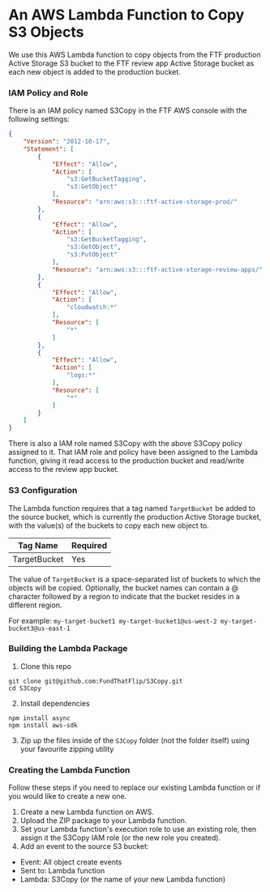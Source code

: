# An AWS Lambda Function to Copy S3 Objects

We use this AWS Lambda function to copy objects from the FTF production Active Storage S3 bucket to the FTF review app Active Storage bucket as each new object is added to the production bucket.

### IAM Policy and Role

There is an IAM policy named S3Copy in the FTF AWS console with the following settings:

```json
{
    "Version": "2012-10-17",
    "Statement": [
        {
            "Effect": "Allow",
            "Action": [
                "s3:GetBucketTagging",
                "s3:GetObject"
            ],
            "Resource": "arn:aws:s3:::ftf-active-storage-prod/"
        },
        {
            "Effect": "Allow",
            "Action": [
                "s3:GetBucketTagging",
                "s3:GetObject",
                "s3:PutObject"
            ],
            "Resource": "arn:aws:s3:::ftf-active-storage-review-apps/"
        },
        {
            "Effect": "Allow",
            "Action": [
                "cloudwatch:*"
            ],
            "Resource": [
                "*"
            ]
        },
        {
            "Effect": "Allow",
            "Action": [
                "logs:*"
            ],
            "Resource": [
                "*"
            ]
        }
    ]
}
```

There is also a IAM role named S3Copy with the above S3Copy policy assigned to it. That IAM role and policy have been assigned to the Lambda function, giving it read access to the production bucket and read/write access to the review app bucket.

### S3 Configuration

The Lambda function requires that a tag named `TargetBucket` be added to the source bucket, which is currently the production Active Storage bucket, with the value(s) of the buckets to copy each new object to.

Tag Name | Required
---|---
TargetBucket | Yes

The value of `TargetBucket` is a space-separated list of buckets to which the objects will be copied. Optionally, the bucket names can contain a @ character followed by a region to indicate that the bucket resides in a different region.

For example: `my-target-bucket1 my-target-bucket1@us-west-2 my-target-bucket3@us-east-1`

### Building the Lambda Package

1. Clone this repo

```
git clone git@github.com:FundThatFlip/S3Copy.git
cd S3Copy
```

2. Install dependencies

```
npm install async
npm install aws-sdk
```

3. Zip up the files inside of the `S3Copy` folder (not the folder itself) using your favourite zipping utility

### Creating the Lambda Function

Follow these steps if you need to replace our existing Lambda function or if you would like to create a new one.

1. Create a new Lambda function on AWS.
2. Upload the ZIP package to your Lambda function.
3. Set your Lambda function's execution role to use an existing role, then assign it the S3Copy IAM role (or the new role you created).
4. Add an event to the source S3 bucket:
 * Event: All object create events
 * Sent to: Lambda function
 * Lambda: S3Copy (or the name of your new Lambda function)
